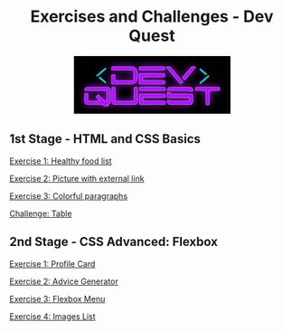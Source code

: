 
<div align="center">

# Exercises and Challenges - Dev Quest

![ ](/dev-quest-logo.png)

</div>

## 1st Stage - HTML and CSS Basics

[Exercise 1: Healthy food list](https://carolinaciolin.github.io/dev-quest/html-css-basic/ex1.html)

[Exercise 2: Picture with external link](https://carolinaciolin.github.io/dev-quest/html-css-basic/ex2.html)

[Exercise 3: Colorful paragraphs](https://carolinaciolin.github.io/dev-quest/html-css-basic/ex3/index.html)

[Challenge: Table](https://carolinaciolin.github.io/dev-quest/html-css-basic/desafio-tabela/index.html)

## 2nd Stage - CSS Advanced: Flexbox

[Exercise 1: Profile Card](https://carolinaciolin.github.io/dev-quest/advanced-css-flexbox/ex1-profile-card/index.html)

[Exercise 2: Advice Generator](https://carolinaciolin.github.io/dev-quest/advanced-css-flexbox/ex2-advice-generator/index.html)

[Exercise 3: Flexbox Menu](https://carolinaciolin.github.io/dev-quest/advanced-css-flexbox/ex3-flexbox-menu/index.html)

[Exercise 4: Images List](https://carolinaciolin.github.io/dev-quest/advanced-css-flexbox/ex4-images-list/index.html)